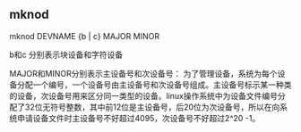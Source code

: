 ## mknod

mknod DEVNAME {b | c}  MAJOR  MINOR

b和c 分别表示块设备和字符设备

MAJOR和MINOR分别表示主设备号和次设备号：
             为了管理设备，系统为每个设备分配一个编号，一个设备号由主设备号和次设备号组成。主设备号标示某一种类的设备，次设备号用来区分同一类型的设备。linux操作系统中为设备文件编号分配了32位无符号整数，其中前12位是主设备号，后20位为次设备号，所以在向系统申请设备文件时主设备号不好超过4095，次设备号不好超过2^20 -1。